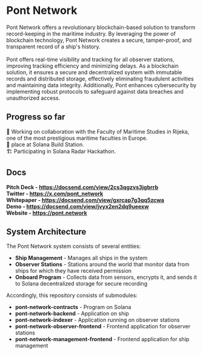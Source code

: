 # Pont Network
Pont Network offers a revolutionary blockchain-based solution to transform record-keeping in the maritime industry. By leveraging the power of blockchain technology, Pont Network creates a secure, tamper-proof, and transparent record of a ship's history.
<br><br>
Pont offers real-time visibility and tracking for all observer stations, improving tracking efficiency and minimizing delays. As a blockchain solution, it ensures a secure and decentralized system with immutable records and distributed storage, effectively eliminating fraudulent activities and maintaining data integrity. Additionally, Pont enhances cybersecurity by implementing robust protocols to safeguard against data breaches and unauthorized access.

## Progress so far
🤝 Working on collaboration with the Faculty of Maritime Studies in Rijeka, one of the most prestigious maritime faculties in Europe. <br>
🥈 place at Solana Build Station. <br>
🏗 Participating in Solana Radar Hackathon.

## Docs
**Pitch Deck - https://docsend.com/view/2cs3qgzvs3jgbrrb** <br>
**Twitter - https://x.com/pont_network** <br>
**Whitepaper - https://docsend.com/view/gxrcap7g3qq5zcwa** <br>
**Demo - https://docsend.com/view/jvyx2en2dq9ueexw** <br>
**Website - https://pont.network** <br>

## System Architecture
The Pont Network system consists of several entities:

- **Ship Management** - Manages all ships in the system
- **Observer Stations** - Stations around the world that monitor data from ships for which they have received permission
- **Onboard Program** - Collects data from sensors, encrypts it, and sends it to Solana decentralized storage for secure recording

Accordingly, this repository consists of submodules:

- **pont-network-contracts** - Program on Solana
- **pont-network-backend** - Application on ship
- **pont-network-indexer** - Application running on observer stations
- **pont-network-observer-frontend** - Frontend application for observer stations
- **pont-network-management-frontend** - Frontend application for ship management

